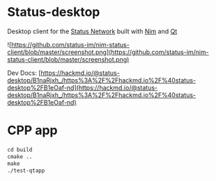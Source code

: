 # Status-desktop

Desktop client for the [Status Network](https://statusnetwork.com/) built with [Nim](https://nim-lang.org/) and [Qt](https://www.qt.io/)

![https://github.com/status-im/nim-status-client/blob/master/screenshot.png](https://github.com/status-im/nim-status-client/blob/master/screenshot.png)

Dev Docs: [https://hackmd.io/@status-desktop/B1naRjxh_/https%3A%2F%2Fhackmd.io%2F%40status-desktop%2FB1eOaf-nd](https://hackmd.io/@status-desktop/B1naRjxh_/https%3A%2F%2Fhackmd.io%2F%40status-desktop%2FB1eOaf-nd)





# CPP app

```
cd build
cmake ..
make
./test-qtapp
```